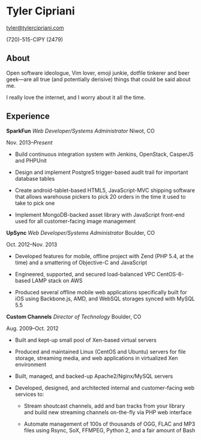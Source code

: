 # Tyler Cipriani

[tyler@tylercipriani.com](mailto:tyler@tylercipriani.com)

(720)-515-CIPY (2479)

## About

Open software ideologue, Vim lover, emoji junkie, dotfile tinkerer and beer
geek—are all true (and potentially derisive) things that could be said
about me.

I really love the internet, and I worry about it all the time.

## Experience

**SparkFun** _Web Developer/Systems Administrator_ Niwot, CO

  Nov. 2013–_Present_

  *  Build continuous integration system with Jenkins, OpenStack,
     CasperJS and PHPUnit

  *  Design and implement PostgreS trigger-based audit trail for important
     database tables

  *  Create android-tablet-based HTML5, JavaScript-MVC shipping software
     that allows warehouse pickers to pick 20 orders in the time it used
     to take to pick one

  *  Implement MongoDB-backed asset library with JavaScript front-end used
     for all customer-facing image management


**UpSync** _Web Developer/Systems Administrator_ Boulder, CO

  Oct. 2012–Nov. 2013

  * Developed features for mobile, offline project with Zend (PHP 5.4, at
    the time) and a smattering of Objective-C and JavaScript

  * Engineered, supported, and secured load-balanced VPC CentOS-6-based
    LAMP stack on AWS

  * Produced several offline mobile web applications specifically built for
    iOS using Backbone.js, AMD, and WebSQL storages synced with MySQL 5.5


**Custom Channels** _Director of Technology_ Boulder, CO

  Aug. 2009–Oct. 2012

  * Built and kept-up small pool of Xen-based virtual servers

  * Produced and maintained Linux (CentOS and Ubuntu) servers for file
    storage, streaming media, and web applications in virtualized Xen
    environment

  * Built, managed, and backed-up Apache2/Nginx/MySQL servers

  * Developed, designed, and architected internal and customer-facing
    web services to:

    - Stream shoutcast channels, add and ban tracks from your library and
      build new streaming channels on-the-fly via PHP web interface

    - Automate management of 100s of thousands of OGG, FLAC and MP3
      files using Rsync, SoX, FFMPEG, Python 2, and a fair amount of
      Bash

